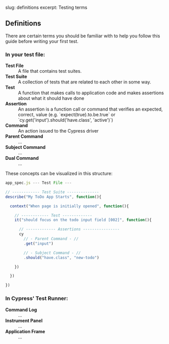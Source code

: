 slug: definitions
excerpt: Testing terms

## Definitions

There are certain terms you should be familiar with to help you follow this guide before writing your first test.

### In your test file:

<dl>
  <dt><strong>Test File</strong></dt>
  <dd>A file that contains test suites.</dd>
  <dt><strong>Test Suite</strong></dt>
  <dd>A collection of tests that are related to each other in some way.</dd>
  <dt><strong>Test</strong></dt>
  <dd>A function that makes calls to application code and makes assertions about what it should have done</dd>
  <dt><strong>Assertion</strong></dt>
  <dd>An assertion is a function call or command that verifies an expected, correct, value (e.g. `expect(true).to.be.true` or `cy.get('input').should('have.class', 'active')`)</dd>
  <dt><strong>Command</strong></dt>
  <dd>An action issued to the Cypress driver</dd>
  <dt><strong>Parent Command</strong></dt>
  <dd>...</dd>
  <dt><strong>Subject Command</strong></dt>
  <dd>...</dd>
  <dt><strong>Dual Command</strong></dt>
  <dd>...</dd>
</dl>

These concepts can be visualized in this structure:

```javascript
app_spec.js --- Test File ---

// ------------ Test Suite --------------
describe("My ToDo App Starts", function(){

  context("When page is initially opened", function(){

    // ------------ Test -------------
    it("should focus on the todo input field [002]", function(){

      // ------------- Assertions ----------------
      cy
        // - Parent Command - //
        .get("input")

        // - Subject Command - //
        .should("have.class", "new-todo")

    })

  })

})
```

### In Cypress' Test Runner:

<dl>
  <dt><strong>Command Log</strong></dt>
  <dd>...</dd>
  <dt><strong>Instrument Panel</strong></dt>
  <dd>...</dd>
  <dt><strong>Application Frame</strong></dt>
  <dd>...</dd>
</dl>